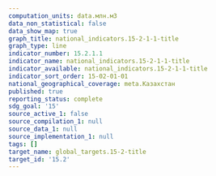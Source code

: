 ```yaml
---
computation_units: data.млн.м3
data_non_statistical: false
data_show_map: true
graph_title: national_indicators.15-2-1-1-title
graph_type: line
indicator_number: 15.2.1.1
indicator_name: national_indicators.15-2-1-1-title
indicator_available: national_indicators.15-2-1-1-title
indicator_sort_order: 15-02-01-01
national_geographical_coverage: meta.Казахстан
published: true
reporting_status: complete
sdg_goal: '15'
source_active_1: false
source_compilation_1: null
source_data_1: null
source_implementation_1: null
tags: []
target_name: global_targets.15-2-title
target_id: '15.2'
---
```

